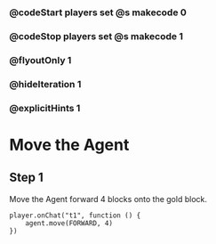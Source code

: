 ### @codeStart players set @s makecode 0
### @codeStop players set @s makecode 1

### @flyoutOnly 1
### @hideIteration 1
### @explicitHints 1

# Move the Agent

## Step 1
Move the Agent forward 4 blocks onto the gold block.

```ghost
player.onChat("t1", function () {
    agent.move(FORWARD, 4)
})
```